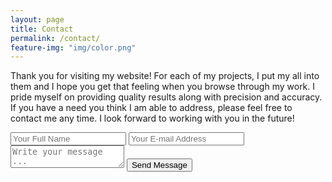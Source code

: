 ```yaml
---
layout: page
title: Contact
permalink: /contact/
feature-img: "img/color.png"
---
```


Thank you for visiting my website! For each of my projects, I put my all into them and I hope you get that feeling when you browse through my work. I pride myself on providing quality results along with precision and accuracy. If you have a need you think I am able to address, please feel free to contact me any time. I look forward to working with you in the future! 

<form action="https://getsimpleform.com/messages?form_api_token=f9e538a11be3942d48430b940ea92a14" method="post">
  <!-- the redirect_to is optional, the form will redirect to the referrer on submission -->
  <input type='hidden' name='redirect_to' value='http://Kenyach1780.github.io/thank-you/' />
  <input type='text' name='name' placeholder='Your Full Name' />
  <input type='email' name='email' placeholder='Your E-mail Address' />
  <textarea name='message' placeholder='Write your message ...'></textarea>
  <input type='submit' value='Send Message' />
</form>